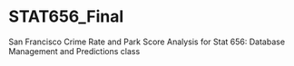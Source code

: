 # STAT656_Final
San Francisco Crime Rate and Park Score Analysis for Stat 656: Database Management and Predictions class

